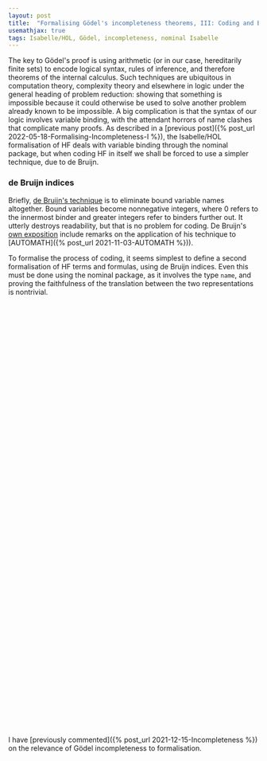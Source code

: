 ```yaml
---
layout: post
title:  "Formalising Gödel's incompleteness theorems, III: Coding and Bound Variables"
usemathjax: true
tags: Isabelle/HOL, Gödel, incompleteness, nominal Isabelle
---
```


The key to Gödel's proof is using arithmetic (or in our case, hereditarily finite sets) to encode logical syntax, rules of inference, and therefore theorems of the internal calculus.
Such techniques are ubiquitous in computation theory, complexity theory and elsewhere in logic under the general heading of problem reduction:
showing that something is impossible because it could otherwise be used to solve another problem already known to be impossible.
A big complication is that the syntax of our logic involves variable binding, with the attendant horrors of name clashes that complicate many proofs.
As described in a [previous post]({% post_url 2022-05-18-Formalising-Incompleteness-I %}), the Isabelle/HOL formalisation of HF deals with variable binding through the nominal package, but when coding HF in itself we shall be forced to use a simpler technique, due to de Bruijn.

### de Bruijn indices

Briefly, [de Bruijn's technique](https://en.wikipedia.org/wiki/De_Bruijn_index) is to eliminate bound variable names altogether.
Bound variables become nonnegative integers, where 0 refers to the innermost binder and greater integers refer to binders further out. It utterly destroys readability, but that is no problem for coding.
De Bruijn's [own exposition](/papers/deBruijn-nameless-dummies.pdf)
include remarks on the application of his technique to [AUTOMATH]({% post_url 2021-11-03-AUTOMATH %})). 

To formalise the process of coding, it seems simplest to define a second formalisation of HF terms and formulas, using de Bruijn indices. Even this must be done using the nominal package, as it involves the type `name`, and proving the faithfulness of the translation between the two representations is nontrivial.

<pre class="source">
</pre>

<pre class="source">
</pre>

<pre class="source">
</pre>

<pre class="source">
</pre>

<pre class="source">
</pre>

<pre class="source">
</pre>

<pre class="source">
</pre>

<pre class="source">
</pre>

<pre class="source">
</pre>

<pre class="source">
</pre>

<pre class="source">
</pre>


<pre class="source">
</pre>

<pre class="source">
</pre>

<pre class="source">
</pre>

<pre class="source">
</pre>

<pre class="source">
</pre>

<pre class="source">
</pre>

<pre class="source">
</pre>

<pre class="source">
</pre>

<pre class="source">
</pre>

<pre class="source">
</pre>

<pre class="source">
</pre>

<pre class="source">
</pre>

<pre class="source">
</pre>

<pre class="source">
</pre>

<pre class="source">
</pre>

<pre class="source">
</pre>

<pre class="source">
</pre>

<pre class="source">
</pre>

<pre class="source">
</pre>

<pre class="source">
</pre>



<pre class="source">
</pre>

<pre class="source">
</pre>

<pre class="source">
</pre>

<pre class="source">
</pre>

<pre class="source">
</pre>

<pre class="source">
</pre>

<pre class="source">
</pre>

<pre class="source">
</pre>

<pre class="source">
</pre>

<pre class="source">
</pre>

<pre class="source">
</pre>


<pre class="source">
</pre>

<pre class="source">
</pre>

<pre class="source">
</pre>

<pre class="source">
</pre>

<pre class="source">
</pre>

<pre class="source">
</pre>

<pre class="source">
</pre>

<pre class="source">
</pre>

<pre class="source">
</pre>

<pre class="source">
</pre>

<pre class="source">
</pre>

<pre class="source">
</pre>

<pre class="source">
</pre>

<pre class="source">
</pre>

<pre class="source">
</pre>

<pre class="source">
</pre>

<pre class="source">
</pre>

<pre class="source">
</pre>

<pre class="source">
</pre>

<pre class="source">
</pre>






I have [previously commented]({% post_url 2021-12-15-Incompleteness %}) on the relevance of Gödel incompleteness to formalisation.


